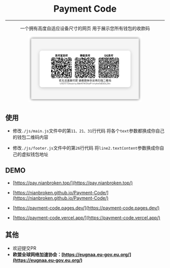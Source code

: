 <div align="center">

# Payment Code

------

一个拥有高度自适应设备尺寸的网页 用于展示您所有钱包的收款码

<img src="./assets/Payment-Code.png" alt="主界面" style="zoom:35%;" />

</div>

## 使用

- 修改`./js/main.js`文件中的第`11、21、31`行代码 将各个`text`参数都换成你自己的钱包二维码内容

- 修改`./js/footer.js`文件中的第`26`行代码 将`line2.textContent`参数换成你自己的虚拟钱包地址

## DEMO

- [https://pay.nianbroken.top/](https://pay.nianbroken.top/)

- [https://nianbroken.github.io/Payment-Code/](https://nianbroken.github.io/Payment-Code/)

- [https://payment-code.pages.dev/](https://payment-code.pages.dev/)

- [https://payment-code.vercel.app/](https://payment-code.vercel.app/)

## 其他

- 欢迎提交PR
- **欧盟全球网络加速协会：[https://eugnaa.eu-gov.eu.org/](https://eugnaa.eu-gov.eu.org/)**
